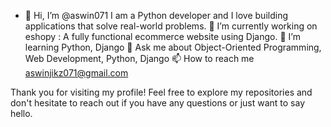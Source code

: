 - 👋 Hi, I’m @aswin071
I am a Python developer and I love building applications that solve real-world problems.
🔭 I’m currently working on eshopy : A fully functional ecommerce website using Django.
🌱 I’m learning Python, Django
💬 Ask me about Object-Oriented Programming, Web Development, Python, Django
📫 How to reach me aswinjikz071@gmail.com

Thank you for visiting my profile! Feel free to explore my repositories and don't hesitate to reach out if you have any questions or just want to say hello.
